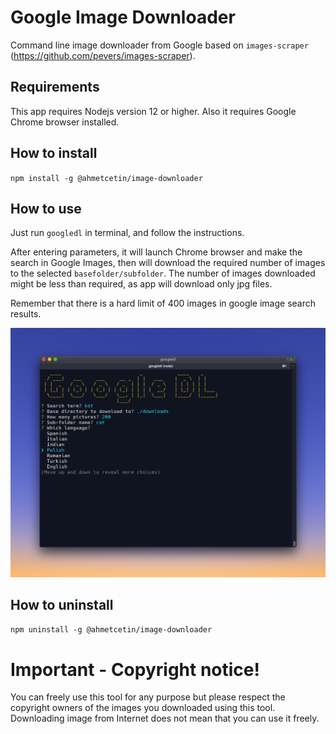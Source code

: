 # Google Image Downloader

Command line image downloader from Google based on `images-scraper` (https://github.com/pevers/images-scraper).

## Requirements

This app requires Nodejs version 12 or higher. Also it requires Google Chrome browser installed.

## How to install

`npm install -g @ahmetcetin/image-downloader`

## How to use

Just run `googledl` in terminal, and follow the instructions.

After entering parameters, it will launch Chrome browser and make the search in Google Images, then will download the required number of images to the selected `basefolder/subfolder`. The number of images downloaded might be less than required, as app will download only jpg files.

Remember that there is a hard limit of 400 images in google image search results.

![](images/googledownloader.png)

## How to uninstall

`npm uninstall -g @ahmetcetin/image-downloader`

# Important - Copyright notice!

You can freely use this tool for any purpose but please respect the copyright owners of the images you downloaded using this tool. Downloading image from Internet does not mean that you can use it freely.
